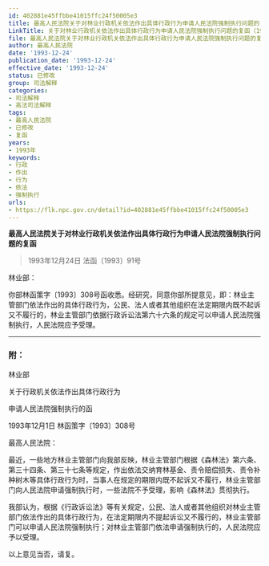 ```yaml
---
id: 402881e45ffbbe41015ffc24f50005e3
title: 最高人民法院关于对林业行政机关依法作出具体行政行为申请人民法院强制执行问题的复函
LinkTitle: 关于对林业行政机关依法作出具体行政行为申请人民法院强制执行问题的复函（1993）
file: 最高人民法院关于对林业行政机关依法作出具体行政行为申请人民法院强制执行问题的复函_19931224_402881e45ffbbe41015ffc24f50005e3.docx
author: 最高人民法院
date: '1993-12-24'
publication_date: '1993-12-24'
effective_date: '1993-12-24'
status: 已修改
group: 司法解释
categories:
- 司法解释
- 高法司法解释
tags:
- 最高人民法院
- 已修改
- 复函
years:
- 1993年
keywords:
- 行政
- 作出
- 行为
- 依法
- 强制执行
urls:
- https://flk.npc.gov.cn/detail?id=402881e45ffbbe41015ffc24f50005e3
---
```


**最高人民法院关于对林业行政机关依法作出具体行政行为申请人民法院强制执行问题的复函**

> 1993年12月24日 法函〔1993〕91号

林业部：

你部林函策字〔1993〕308号函收悉。经研究，同意你部所提意见，即：林业主管部门依法作出的具体行政行为，公民、法人或者其他组织在法定期限内既不起诉又不履行的，林业主管部门依据行政诉讼法第六十六条的规定可以申请人民法院强制执行，人民法院应予受理。

---

### 附：

林业部

关于行政机关依法作出具体行政行为

申请人民法院强制执行的函

1993年12月1日 林函策字〔1993〕308号

最高人民法院：

最近，一些地方林业主管部门向我部反映，林业主管部门根据《森林法》第六条、第三十四条、第三十七条等规定，作出依法交纳育林基金、责令赔偿损失、责令补种树木等具体行政行为时，当事人在规定的期限内既不起诉又不履行，林业主管部门向人民法院申请强制执行时，一些法院不予受理，影响《森林法》贯彻执行。

我部认为，根据《行政诉讼法》等有关规定，公民、法人或者其他组织对林业主管部门依法作出的具体行政行为，在法定期限内不提起诉讼又不履行的，林业主管部门可以申请人民法院强制执行；对林业主管部门依法申请强制执行的，人民法院应予以受理。

以上意见当否，请复。
